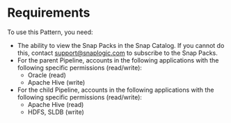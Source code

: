 # Requirements

To use this Pattern, you need:

* The ability to view the Snap Packs in the Snap Catalog. If you cannot do this, contact [support@snaplogic.com](mailto:support@snaplogic.com) to subscribe to the Snap Packs.
* For the parent Pipeline, accounts in the following applications with the following specific permissions (read/write):
  * Oracle (read)
  * Apache Hive (write)
* For the child Pipeline, accounts in the following applications with the following specific permissions (read/write):
  * Apache Hive (read)
  * HDFS, SLDB (write)
